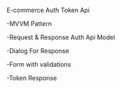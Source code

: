 E-commerce Auth Token Api



-MVVM Pattern 

-Request & Response Auth Api Model

-Dialog For Response

-Form with validations 

-Token Response 
